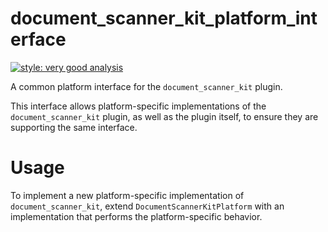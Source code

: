 # document_scanner_kit_platform_interface

[![style: very good analysis][very_good_analysis_badge]][very_good_analysis_link]

A common platform interface for the `document_scanner_kit` plugin.

This interface allows platform-specific implementations of the `document_scanner_kit` plugin, as well as the plugin itself, to ensure they are supporting the same interface.

# Usage

To implement a new platform-specific implementation of `document_scanner_kit`, extend `DocumentScannerKitPlatform` with an implementation that performs the platform-specific behavior.

[very_good_analysis_badge]: https://img.shields.io/badge/style-very_good_analysis-B22C89.svg
[very_good_analysis_link]: https://pub.dev/packages/very_good_analysis
